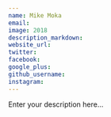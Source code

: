 ```yaml
---
name: Mike Moka
email:
image: 2018
description_markdown:
website_url:
twitter:
facebook:
google_plus:
github_username:
instagram:
---
```


Enter your description here...
